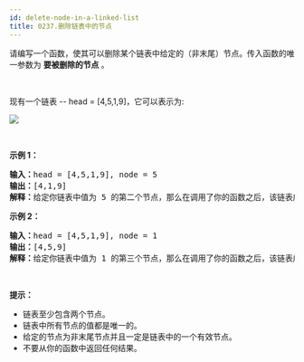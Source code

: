 ```yaml
---
id: delete-node-in-a-linked-list
title: 0237.删除链表中的节点
---
```

请编写一个函数，使其可以删除某个链表中给定的（非末尾）节点。传入函数的唯一参数为 **要被删除的节点** 。

 

现有一个链表 -- head = [4,5,1,9]，它可以表示为:

![](https://assets.leetcode-cn.com/aliyun-lc-upload/uploads/2019/01/19/237_example.png)

 

**示例 1：**


<pre><strong>输入：</strong>head = [4,5,1,9], node = 5<br/><strong>输出：</strong>[4,1,9]<br/><strong>解释：</strong>给定你链表中值为 5 的第二个节点，那么在调用了你的函数之后，该链表应变为 4 -&gt; 1 -&gt; 9.<br/></pre>

**示例 2：**


<pre><strong>输入：</strong>head = [4,5,1,9], node = 1<br/><strong>输出：</strong>[4,5,9]<br/><strong>解释：</strong>给定你链表中值为 1 的第三个节点，那么在调用了你的函数之后，该链表应变为 4 -&gt; 5 -&gt; 9.<br/></pre>

 

**提示：**


- 链表至少包含两个节点。
- 链表中所有节点的值都是唯一的。
- 给定的节点为非末尾节点并且一定是链表中的一个有效节点。
- 不要从你的函数中返回任何结果。
